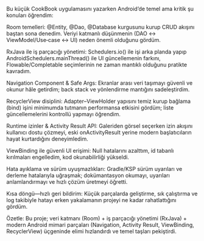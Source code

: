 Bu küçük CookBook uygulamasını yazarken Android’de temel ama kritik  şu konuları öğrendim:

Room temelleri: @Entity, @Dao, @Database kurgusunu kurup CRUD akışını baştan sona denedim. Veriyi katmanlı düşünmenin (DAO ↔ ViewModel/Use‑case ↔ UI) neden önemli olduğunu gördüm.

RxJava ile iş parçacığı yönetimi: Schedulers.io() ile işi arka planda yapıp AndroidSchedulers.mainThread() ile UI güncellemenin farkını, Flowable/Completable seçimlerinin ne zaman mantıklı olduğunu pratikte kavradım.

Navigation Component & Safe Args: Ekranlar arası veri taşımayı güvenli ve okunur hâle getirdim; back stack ve yönlendirme mantığını sadeleştirdim.

RecyclerView disiplini: Adapter–ViewHolder yapısını temiz kurup bağlama (bind) işini minimumda tutmanın performansa etkisini gördüm; liste güncellemelerini kontrollü yapmayı öğrendim.

Runtime izinler & Activity Result API: Galeriden görsel seçerken izin akışını kullanıcı dostu çözmeyi, eski onActivityResult yerine modern başlatıcıların hayat kurtardığını deneyimledim.

ViewBinding ile güvenli UI erişimi: Null hatalarını azalttım, id tabanlı kırılmaları engelledim, kod okunabilirliği yükseldi.

Hata ayıklama ve sürüm uyuşmazlıkları: Gradle/KSP sürüm uyarıları ve derleme hatalarıyla uğraşmak; dokümantasyon okumayı, uyarıları anlamlandırmayı ve hızlı çözüm üretmeyi öğretti.

Kısa döngü—hızlı geri bildirim: Küçük parçalarda geliştirme, sık çalıştırma ve log takibiyle hatayı erken yakalamanın projeyi ne kadar rahatlattığını gördüm.

Özetle: Bu proje; veri katmanı (Room) + iş parçacığı yönetimi (RxJava) + modern Android mimari parçaları (Navigation, Activity Result, ViewBinding, RecyclerView) üçgeninde elimi hızlandırdı ve temel taşları pekiştirdi.
